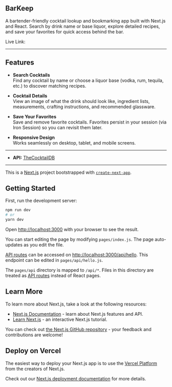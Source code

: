 ## BarKeep

A bartender-friendly cocktail lookup and bookmarking app built with Next.js and React. Search by drink name or base liquor, explore detailed recipes, and save your favorites for quick access behind the bar.

 Live Link: 

---

## Features

- **Search Cocktails**  
  Find any cocktail by name or choose a liquor base (vodka, rum, tequila, etc.) to discover matching recipes.

- **Cocktail Details**  
  View an image of what the drink should look like, ingredient lists, measurements, crafting instructions, and recommended glassware.

- **Save Your Favorites**  
  Save and remove favorite cocktails. Favorites persist in your session (via Iron Session) so you can revisit them later.

- **Responsive Design**  
  Works seamlessly on desktop, tablet, and mobile screens.

---

- **API:** [TheCocktailDB](https://www.thecocktaildb.com/)  

---


This is a [Next.js](https://nextjs.org/) project bootstrapped with [`create-next-app`](https://github.com/vercel/next.js/tree/canary/packages/create-next-app).

## Getting Started

First, run the development server:

```bash
npm run dev
# or
yarn dev
```

Open [http://localhost:3000](http://localhost:3000) with your browser to see the result.

You can start editing the page by modifying `pages/index.js`. The page auto-updates as you edit the file.

[API routes](https://nextjs.org/docs/api-routes/introduction) can be accessed on [http://localhost:3000/api/hello](http://localhost:3000/api/hello). This endpoint can be edited in `pages/api/hello.js`.

The `pages/api` directory is mapped to `/api/*`. Files in this directory are treated as [API routes](https://nextjs.org/docs/api-routes/introduction) instead of React pages.

## Learn More

To learn more about Next.js, take a look at the following resources:

- [Next.js Documentation](https://nextjs.org/docs) - learn about Next.js features and API.
- [Learn Next.js](https://nextjs.org/learn) - an interactive Next.js tutorial.

You can check out [the Next.js GitHub repository](https://github.com/vercel/next.js/) - your feedback and contributions are welcome!

## Deploy on Vercel

The easiest way to deploy your Next.js app is to use the [Vercel Platform](https://vercel.com/new?utm_medium=default-template&filter=next.js&utm_source=create-next-app&utm_campaign=create-next-app-readme) from the creators of Next.js.

Check out our [Next.js deployment documentation](https://nextjs.org/docs/deployment) for more details.


